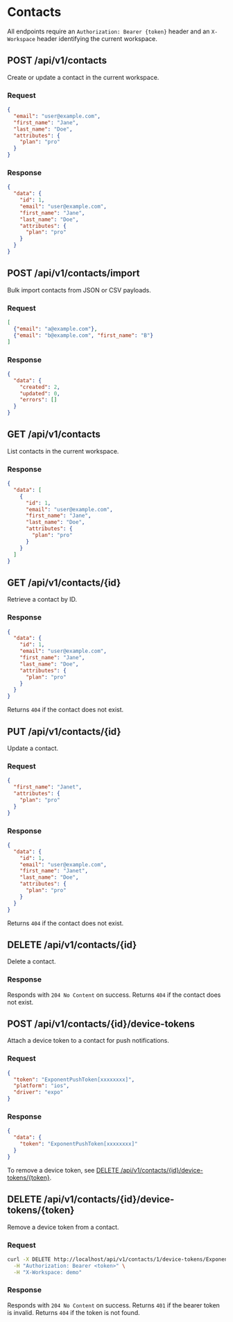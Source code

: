 # Contacts

All endpoints require an `Authorization: Bearer {token}` header and an
`X-Workspace` header identifying the current workspace.

## POST /api/v1/contacts
Create or update a contact in the current workspace.

### Request
```json
{
  "email": "user@example.com",
  "first_name": "Jane",
  "last_name": "Doe",
  "attributes": {
    "plan": "pro"
  }
}
```

### Response
```json
{
  "data": {
    "id": 1,
    "email": "user@example.com",
    "first_name": "Jane",
    "last_name": "Doe",
    "attributes": {
      "plan": "pro"
    }
  }
}
```

## POST /api/v1/contacts/import
Bulk import contacts from JSON or CSV payloads.

### Request
```json
[
  {"email": "a@example.com"},
  {"email": "b@example.com", "first_name": "B"}
]
```

### Response
```json
{
  "data": {
    "created": 2,
    "updated": 0,
    "errors": []
  }
}
```

## GET /api/v1/contacts
List contacts in the current workspace.

### Response
```json
{
  "data": [
    {
      "id": 1,
      "email": "user@example.com",
      "first_name": "Jane",
      "last_name": "Doe",
      "attributes": {
        "plan": "pro"
      }
    }
  ]
}
```

## GET /api/v1/contacts/{id}
Retrieve a contact by ID.

### Response
```json
{
  "data": {
    "id": 1,
    "email": "user@example.com",
    "first_name": "Jane",
    "last_name": "Doe",
    "attributes": {
      "plan": "pro"
    }
  }
}
```
Returns `404` if the contact does not exist.

## PUT /api/v1/contacts/{id}
Update a contact.

### Request
```json
{
  "first_name": "Janet",
  "attributes": {
    "plan": "pro"
  }
}
```

### Response
```json
{
  "data": {
    "id": 1,
    "email": "user@example.com",
    "first_name": "Janet",
    "last_name": "Doe",
    "attributes": {
      "plan": "pro"
    }
  }
}
```
Returns `404` if the contact does not exist.

## DELETE /api/v1/contacts/{id}
Delete a contact.

### Response
Responds with `204 No Content` on success.
Returns `404` if the contact does not exist.

## POST /api/v1/contacts/{id}/device-tokens
Attach a device token to a contact for push notifications.

### Request
```json
{
  "token": "ExponentPushToken[xxxxxxxx]",
  "platform": "ios",
  "driver": "expo"
}
```

### Response
```json
{
  "data": {
    "token": "ExponentPushToken[xxxxxxxx]"
  }
}
```
To remove a device token, see [DELETE /api/v1/contacts/{id}/device-tokens/{token}](#delete-apiv1contactsiddevice-tokenstoken).

## DELETE /api/v1/contacts/{id}/device-tokens/{token}
Remove a device token from a contact.

### Request
```bash
curl -X DELETE http://localhost/api/v1/contacts/1/device-tokens/ExponentPushToken[xxxxxxxx] \
  -H "Authorization: Bearer <token>" \
  -H "X-Workspace: demo"
```

### Response
Responds with `204 No Content` on success.
Returns `401` if the bearer token is invalid.
Returns `404` if the token is not found.
